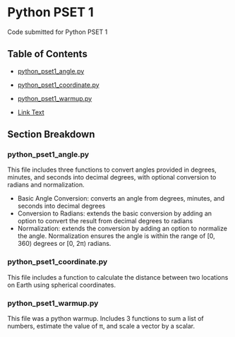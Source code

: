 # Python PSET 1
Code submitted for Python PSET 1

## Table of Contents
- [python_pset1_angle.py](python_pset1/python_pset1_angle.py)
- [python_pset1_coordinate.py](python_pset1/python_pset1_coordinate.py)
- [python_pset1_warmup.py](python_pset1/python_pset1_warmup.py)

- [Link Text](https://github.com/username/repository-name/blob/branch-name/path/to/file)


## Section Breakdown
### python_pset1_angle.py
This file includes three functions to convert angles provided in degrees, minutes, and seconds into decimal degrees, with optional conversion to radians and normalization. 
- Basic Angle Conversion: converts an angle from degrees, minutes, and seconds into decimal degrees
- Conversion to Radians: extends the basic conversion by adding an option to convert the result from decimal degrees to radians
- Normalization: extends the conversion by adding an option to normalize the angle. Normalization ensures the angle is within the range of [0, 360) degrees or [0, 2π) radians.

### python_pset1_coordinate.py
This file includes a function to calculate the distance between two locations on Earth using spherical coordinates.

### python_pset1_warmup.py 
This file was a python warmup. Includes 3 functions to sum a list of numbers, estimate the value of π, and scale a vector by a scalar.
